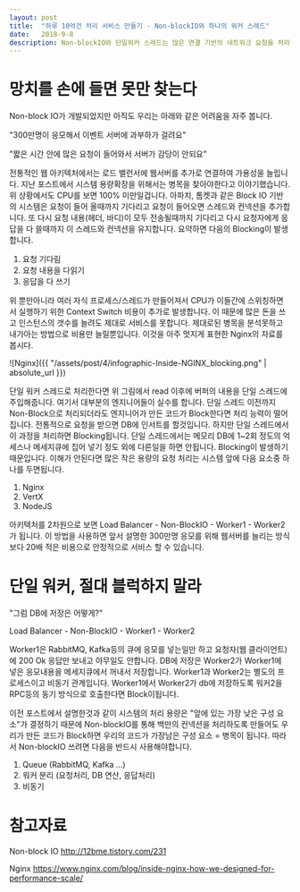 ```yaml
---
layout: post
title:  "하루 10억건 처리 서비스 만들기 - Non-blockIO와 하나의 워커 스레드"
date:   2018-9-8
description: Non-blockIO와 단일워커 스레드는 많은 연결 기반의 네트워크 요청을 처리하기 위해 만들어전 개념입니다.
---
```

# 망치를 손에 들면 못만 찾는다
Non-block IO가 개발되었지만 아직도 우리는 아래와 같은 어려움을 자주 봅니다.

"300만명이 응모해서 이벤트 서버에 과부하가 걸려요"

"짧은 시간 안에 많은 요청이 들어와서 서버가 감당이 안되요"

전통적인 웹 아키텍처에서는 로드 밸런서에 웹서버를 추가로 연결하여 가용성을 늘립니다. 지난 포스트에서 시스템 용량확장을 위해서는 병목을 찾아야한다고 이야기했습니다. 위 상황에서도 CPU를 보면 100% 미만일겁니다. 아파치, 톰켓과 같은 Block IO 기반의 시스템은 요청이 들어 올때까지 기다리고 요청이 들어오면 스레드와 컨넥션을 추가합니다. 또 다시 요청 내용(헤더, 바디)이 모두 전송될때까지 기다리고 다시 요청자에게 응답을 다 쓸때까지 이 스레드와 컨넥션을 유지합니다. 요약하면 다음의 Blocking이 발생합니다.
1. 요청 기다림
2. 요청 내용을 다읽기
3. 응답을 다 쓰기

위 뿐만아니라 여러 자식 프로세스/스레드가 만들어져서 CPU가 이들간에 스위칭하면서 실행하기 위한 Context Switch 비용이 추가로 발생합니다. 이 때문에 많은 돈을 쓰고 인스턴스의 갯수를 늘려도 제대로 서비스를 못합니다. 제대로된 병목을 분석못하고 내가아는 방법으로 비용만 늘릴뿐입니다. 이것을 아주 멋지게 표현한 Nginx의 자료를 봅시다.

![Nginx]({{ "/assets/post/4/infographic-Inside-NGINX_blocking.png" | absolute_url }})

단일 워커 스레드로 처리한다면 위 그림에서 read 이후에 버퍼의 내용을 단일 스레드에 주입해줍니다. 여기서 대부분의 엔지니어들이 실수를 합니다. 단일 스레드 이전까지 Non-Block으로 처리되더라도 엔지니어가 만든 코드가 Block한다면 처리 능력이 떨어집니다. 전통적으로 요청을 받으면 DB에 인서트를 할것입니다. 하지만 단일 스레드에서 이 과정을 처리하면 Blocking됩니다. 단일 스레드에서는 메모리 DB에 1~2회 정도의 억세스나 메세지큐에 집어 넣기 정도 외에 다른일을 하면 안됩니다. Blocking이 발생하기 때문입니다. 이해가 안된다면 많은 작은 용량의 요청 처리는 시스템 앞에 다음 요소중 하나를 두면됩니다.

1. Nginx
2. VertX
3. NodeJS

아키텍처를 2차원으로 보면 Load Balancer - Non-BlockIO - Worker1 - Worker2 가 됩니다. 이 방법을 사용하면 앞서 설명한 300만명 응모를 위해 웹서버를 늘리는 방식 보다 20배 적은 비용으로 안정적으로 서비스 할 수 있습니다.

# 단일 워커, 절대 블럭하지 말라
"그럼 DB에 저장은 어떻게?"

Load Balancer - Non-BlockIO - Worker1 - Worker2

Worker1은 RabbitMQ, Kafka등의 큐에 응모를 넣는일만 하고 요청자(웹 클라이언트)에 200 Ok 응답만 보내고 아무일도 안합니다. DB에 저장은 Worker2가 Worker1에 넣은 응모내용을 메세지큐에서 꺼내서 저장합니다. Worker1과 Worker2는 별도의 프로세스이고 비동기 관계입니다. Worker1에서 Worker2가 db에 저장하도록 워커2을 RPC등의 동기 방식으로 호출한다면 Block이됩니다.

이전 포스트에서 설명한것과 같이 시스템의 처리 용량은 "앞에 있는 가장 낮은 구성 요소"가 결정하기 때문에 Non-blockIO를 통해 백만의 컨넥션을 처리하도록 만들어도 우리가 만든 코드가 Block하면 우리의 코드가 가장남은 구성 요소 = 병목이 됩니다. 따라서 Non-blockIO 쓰려면 다음을 반드시 사용해야합니다.

1. Queue (RabbitMQ, Kafka ...)
2. 워커 분리 (요청처리, DB 연산, 응답처리)
3. 비동기

# 참고자료
Non-block IO <http://12bme.tistory.com/231>

Nginx <https://www.nginx.com/blog/inside-nginx-how-we-designed-for-performance-scale/>
